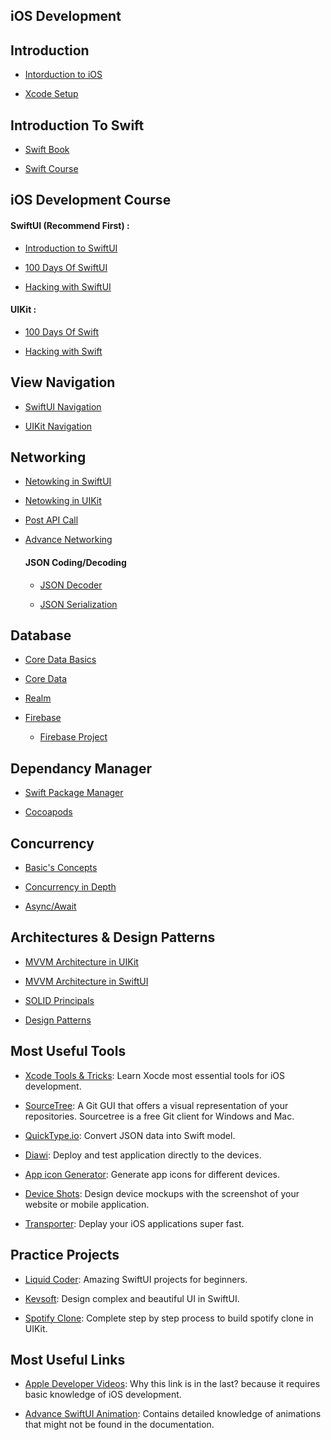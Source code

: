 ## iOS Development

## Introduction
- [Intorduction to iOS](https://developer.apple.com/tutorials/app-dev-training)

- [Xcode Setup](https://www.youtube.com/watch?v=vKPCvAPW9Ns)

## Introduction To Swift
- [Swift Book](https://docs.swift.org/swift-book/LanguageGuide/TheBasics.html)

- [Swift Course](https://www.youtube.com/watch?v=FcsY1YPBwzQ)

## iOS Development Course
#### SwiftUI (Recommend First) :
- [Introduction to SwiftUI](https://developer.apple.com/tutorials/swiftui)

- [100 Days Of SwiftUI](https://www.hackingwithswift.com/100/swiftui)

- [Hacking with SwiftUI](https://www.hackingwithswift.com/books/ios-swiftui)

#### UIKit :
- [100 Days Of Swift](https://www.hackingwithswift.com/100)

- [Hacking with Swift](https://www.hackingwithswift.com/read)

## View Navigation
- [SwiftUI Navigation](https://www.kodeco.com/5824937-swiftui-tutorial-navigation)

- [UIKit Navigation](https://www.youtube.com/watch?v=LbAd2FIlnos)

## Networking
- [Netowking in SwiftUI](https://medium.com/@nutanbhogendrasharma/consume-rest-api-in-swiftui-ios-mobile-app-b3c5d6ecf401)

- [Netowking in UIKit](https://www.freecodecamp.org/news/how-to-make-your-first-api-call-in-swift/)

- [Post API Call](https://www.youtube.com/watch?v=o3Rkg6WmZoY)

- [Advance Networking](https://malcolmkmd.medium.com/writing-network-layer-in-swift-protocol-oriented-approach-4fa40ef1f908)

    #### JSON Coding/Decoding
    - [JSON Decoder](https://www.avanderlee.com/swift/json-parsing-decoding/)

    - [JSON Serialization](https://www.hackingwithswift.com/example-code/system/how-to-parse-json-using-jsonserialization)

## Database
- [Core Data Basics](https://medium.com/@ankurvekariya/core-data-crud-with-swift-4-2-for-beginners-40efe4e7d1cc)

- [Core Data](https://youtube.com/playlist?list=PLMRqhzcHGw1aDYKmCuqXQ_IqpWpJlpoJ3)

- [Realm](https://www.kodeco.com/32960966-realm-with-swiftui-tutorial-getting-started)

- [Firebase](https://www.kodeco.com/11609977-getting-started-with-cloud-firestore-and-swiftui)
    - [Firebase Project](https://youtube.com/playlist?list=PL0dzCUj1L5JEN2aWYFCpqfTBeVHcGZjGw)

## Dependancy Manager
- [Swift Package Manager](https://cocoacasts.com/xcode-fundamentals-how-to-add-a-swift-package-to-a-project)

- [Cocoapods](https://codewithchris.com/cocoapods/)

## Concurrency
- [Basic's Concepts](https://betterprogramming.pub/concurrency-in-ios-and-swift-guide-50443ce5b0f5)

- [Concurrency in Depth](https://www.freecodecamp.org/news/ios-concurrency/)

- [Async/Await](https://www.avanderlee.com/swift/async-await/)

## Architectures & Design Patterns

- [MVVM Architecture in UIKit](https://www.youtube.com/watch?v=iI0LabCYZJo)

- [MVVM Architecture in SwiftUI](https://azamsharp.medium.com/mvvm-in-swiftui-8a2e9cc2964a)

- [SOLID Principals](https://betterprogramming.pub/swift-s-o-l-i-d-21203ba3a226)

- [Design Patterns](https://aglowiditsolutions.com/blog/top-swift-design-patterns/)


## Most Useful Tools
- [Xcode Tools & Tricks](https://www.youtube.com/watch?v=ZAqnJQn7xp4): Learn Xocde most essential tools for iOS development.

- [SourceTree](https://www.sourcetreeapp.com): A Git GUI that offers a visual representation of your repositories. Sourcetree is a free Git client for Windows and Mac.

- [QuickType.io](https://app.quicktype.io): Convert JSON data into Swift model.

- [Diawi](https://www.diawi.com): Deploy and test application directly to the devices.

- [App icon Generator](https://appicon.co): Generate app icons for different devices.

- [Device Shots](https://deviceshots.com): Design device mockups with the screenshot of your website or mobile application.

- [Transporter](https://apps.apple.com/us/app/transporter/id1450874784?mt=12): Deplay your iOS applications super fast.

## Practice Projects
- [Liquid Coder](https://liquidcoder.com/courses): Amazing SwiftUI projects for beginners.

- [Kevsoft](https://www.youtube.com/c/Kavsoft/videos): Design complex and beautiful UI in SwiftUI.

- [Spotify Clone](https://youtube.com/playlist?list=PL5PR3UyfTWve9ZC7Yws0x6EGjBO2FGr0o): Complete step by step process to build spotify clone in UIKit.

## Most Useful Links
- [Apple Developer Videos](https://developer.apple.com/videos/topics/): Why this link is in the last? because it requires basic knowledge of iOS development.

- [Advance SwiftUI Animation](https://swiftui-lab.com): Contains detailed knowledge of animations that might not be found in the documentation.
